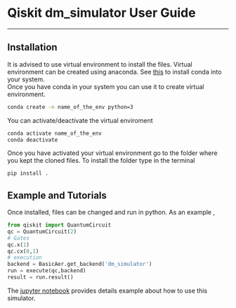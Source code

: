 # Qiskit dm_simulator User Guide
***
## Installation
It is advised to use virtual environment to install the files. Virtual environment can be created using anaconda. See [this](https://docs.conda.io/projects/conda/en/latest/user-guide/install/linux.html) to install conda into your system.  
Once you have conda in your system you can use it to create virtual environment.
```bash
conda create -n name_of_the_env python=3
```
You can activate/deactivate the virtual enviroment
```bash
conda activate name_of_the_env
conda deactivate
```
Once you have activated your virtual environment go to the folder where you kept the cloned files. To install the folder type in the terminal
```bash
pip install .
```
## Example and Tutorials
Once installed, files can be changed and run in python. As an example ,
```python
from qiskit import QuantumCircuit
qc = QuantumCircuit(2)
# Gates
qc.x(1)
qc.cx(0,1)
# execution
backend = BasicAer.get_backend('dm_simulator')
run = execute(qc,backend)
result = run.result()
```
The [jupyter notebook](user_guide.ipynb) provides details example about how to use this simulator.

